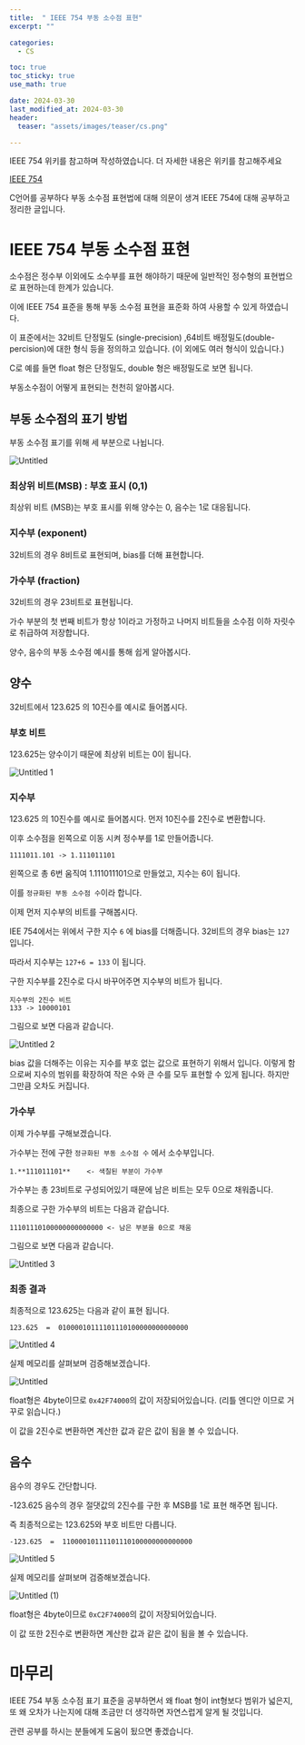 ```yaml
---
title:  " IEEE 754 부동 소수점 표현" 
excerpt: ""

categories:
  - CS

toc: true
toc_sticky: true
use_math: true

date: 2024-03-30
last_modified_at: 2024-03-30
header: 
  teaser: "assets/images/teaser/cs.png"

---
```



IEEE 754 위키를 참고하며 작성하였습니다. 더 자세한 내용은 위키를 참고해주세요

[IEEE 754](https://ko.wikipedia.org/wiki/IEEE_754)

C언어를 공부하다 부동 소수점 표현법에 대해 의문이 생겨 IEEE 754에 대해 공부하고 정리한 글입니다.

# IEEE 754 부동 소수점 표현

소수점은 정수부 이외에도 소수부를 표현 해야하기 때문에 일반적인 정수형의 표현법으로 표현하는데 한계가 있습니다.

이에 IEEE 754 표준을 통해 부동 소수점 표현을 표준화 하여 사용할 수 있게 하였습니다.

이 표준에서는 32비트 단정밀도 (single-precision) ,64비트 배정밀도(double-percision)에 대한 형식 등을 정의하고 있습니다. (이 외에도 여러 형식이 있습니다.) 

C로 예를 들면 float 형은 단정밀도, double 형은 배정밀도로 보면 됩니다.

부동소수점이 어떻게 표현되는 천천히 알아봅시다.

## 부동 소수점의 표기 방법

부동 소수점 표기를 위해 세 부분으로 나뉩니다.

![Untitled](https://github.com/YDongHyun/YDongHyun.github.io/assets/80799025/c29a3c21-43c0-477f-b6f1-9f66ff2dff6b)


### 최상위 비트(MSB) : 부호 표시 (0,1)

최상위 비트 (MSB)는 부호 표시를 위해 양수는 0, 음수는 1로 대응됩니다.

### 지수부 (exponent)

32비트의 경우 8비트로 표현되며, bias를 더해 표현합니다.

### 가수부 (fraction)

32비트의 경우 23비트로 표현됩니다. 

가수 부분의 첫 번째 비트가 항상 1이라고 가정하고 나머지 비트들을 소수점 이하 자릿수로 취급하여 저장합니다.

양수, 음수의 부동 소수점 예시를 통해 쉽게 알아봅시다.

## 양수

32비트에서 123.625 의 10진수를 예시로 들어봅시다. 

### 부호 비트

123.625는 양수이기 때문에 최상위 비트는 0이 됩니다.

![Untitled 1](https://github.com/YDongHyun/YDongHyun.github.io/assets/80799025/107cfadc-bb1f-44d9-aeb4-24afe7b372b2)

### 지수부

123.625 의 10진수를 예시로 들어봅시다. 먼저 10진수를 2진수로 변환합니다.

이후 소수점을 왼쪽으로 이동 시켜 정수부를 1로 만들어줍니다.

```
1111011.101 -> 1.111011101
```

왼쪽으로 총 6번 움직여  1.111011101으로 만들었고, 지수는 6이 됩니다.

이를 `정규화된 부동 소수점 수`이라 합니다.

이제 먼저 지수부의 비트를 구해봅시다.

IEE 754에서는 위에서 구한 지수 `6` 에 bias를 더해줍니다. 32비트의 경우 bias는 `127`입니다. 

따라서 지수부는 `127+6 = 133` 이 됩니다. 

구한 지수부를 2진수로 다시 바꾸어주면 지수부의 비트가 됩니다.

```
지수부의 2진수 비트
133 -> 10000101
```

그림으로 보면 다음과 같습니다.

![Untitled 2](https://github.com/YDongHyun/YDongHyun.github.io/assets/80799025/f2e9c33c-a1f7-4395-990c-62d7ff0d6ff0)

bias 값을 더해주는 이유는 지수를 부호 없는 값으로 표현하기 위해서 입니다. 이렇게 함으로써 지수의 범위를 확장하여 작은 수와 큰 수를 모두 표현할 수 있게 됩니다. 하지만 그만큼 오차도 커집니다.

### 가수부

이제 가수부를 구해보겠습니다.

가수부는 전에 구한 `정규화된 부동 소수점 수` 에서 소수부입니다.

```
1.**111011101**    <- 색칠된 부분이 가수부
```

가수부는 총 23비트로 구성되어있기 때문에 남은 비트는 모두 0으로 채워줍니다.

최종으로 구한 가수부의 비트는 다음과 같습니다.

```
11101110100000000000000 <- 남은 부분을 0으로 채움
```

그림으로 보면 다음과 같습니다.

![Untitled 3](https://github.com/YDongHyun/YDongHyun.github.io/assets/80799025/4b32ea1c-2a00-4064-883a-3178a82aaef8)

### 최종 결과

최종적으로 123.625는 다음과 같이 표현 됩니다.

```
123.625  =  01000010111101110100000000000000 
```

![Untitled 4](https://github.com/YDongHyun/YDongHyun.github.io/assets/80799025/8e72fdd9-9433-4780-9153-5f396c0d9f71)

실제 메모리를 살펴보며 검증해보겠습니다.

![Untitled](https://github.com/YDongHyun/YDongHyun.github.io/assets/80799025/192f34e5-0e04-40c1-ad15-5d1a299b18ce)

float형은 4byte이므로 `0x42F74000`의 값이 저장되어있습니다. (리틀 엔디안 이므로 거꾸로 읽습니다.)

이 값을 2진수로 변환하면 계산한 값과 같은 값이 됨을 볼 수 있습니다.

## 음수

음수의 경우도 간단합니다.

-123.625 음수의 경우 절댓값의 2진수를 구한 후 MSB를 1로 표현 해주면 됩니다.

즉 최종적으로는 123.625와 부호 비트만 다릅니다.

```
-123.625  =  11000010111101110100000000000000
```

![Untitled 5](https://github.com/YDongHyun/YDongHyun.github.io/assets/80799025/368ae560-69c8-42c1-b901-fdd38dfc4f5e)

실제 메모리를 살펴보며 검증해보겠습니다.

![Untitled (1)](https://github.com/YDongHyun/YDongHyun.github.io/assets/80799025/7cc279a9-e77a-4213-9057-743c1e958774)

float형은 4byte이므로 `0xC2F74000`의 값이 저장되어있습니다. 

이 값 또한 2진수로 변환하면 계산한 값과 같은 값이 됨을 볼 수 있습니다.

# 마무리

IEEE 754 부동 소수점 표기 표준을 공부하면서 왜 float 형이 int형보다 범위가 넓은지, 또 왜 오차가 나는지에 대해 조금만 더 생각하면 자연스럽게 알게 될 것입니다.

관련 공부를 하시는 분들에게 도움이 됬으면 좋겠습니다.
